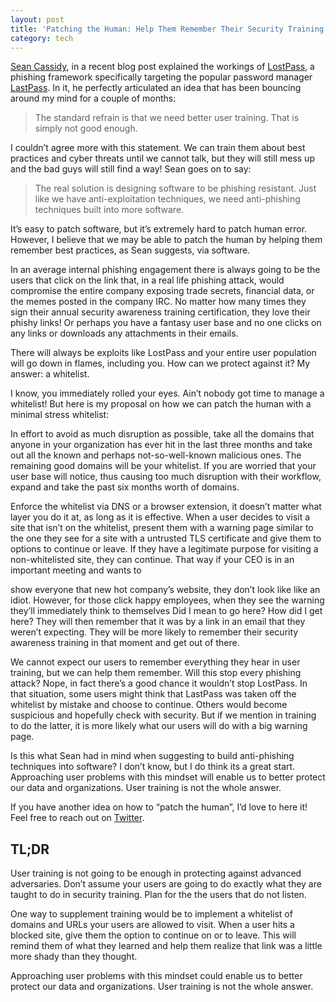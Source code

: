 ```yaml
---
layout: post
title: 'Patching the Human: Help Them Remember Their Security Training' 
category: tech
---
```


[Sean Cassidy](https://www.twitter.com/sean_a_cassidy), in a recent blog post explained the workings of [LostPass](https://www.seancassidy.me/lostpass.html), a phishing framework specifically targeting the popular password manager [LastPass](https://www.lastpass.com/). In it, he perfectly articulated an idea that has been bouncing around my mind for a couple of months:

>The standard refrain is that we need better user training. That is simply not good enough.

I couldn’t agree more with this statement. We can train them about best practices and cyber threats until we cannot talk, but they will still mess up and the bad guys will still find a way!
Sean goes on to say:

>The real solution is designing software to be phishing resistant. Just like we have anti-exploitation techniques, we need anti-phishing techniques built into more software.

It’s easy to patch software, but it’s extremely hard to patch human error. However, I believe that we may be able to patch the human by helping them remember best practices, as Sean suggests, via software.

In an average internal phishing engagement there is always going to be the users that click on the link that, in a real life phishing attack, would compromise the entire company exposing trade secrets, financial data, or the memes posted in the company IRC. No matter how many times they sign their annual security awareness training certification, they love their phishy links! Or perhaps you have a fantasy user base and no one clicks on any links or downloads any attachments in their emails.

There will always be exploits like LostPass and your entire user population will go down in flames, including you. How can we protect against it? My answer: a whitelist.

I know, you immediately rolled your eyes. Ain’t nobody got time to manage a whitelist! But here is my proposal on how we can patch the human with a minimal stress whitelist:

In effort to avoid as much disruption as possible, take all the domains that anyone in your organization has ever hit in the last three months and take out all the known and perhaps not-so-well-known malicious ones. The remaining good domains will be your whitelist. If you are worried that your user base will notice, thus causing too much disruption with their workflow, expand and take the past six months worth of domains.

Enforce the whitelist via DNS or a browser extension, it doesn’t matter what layer you do it at, as long as it is effective. When a user decides to visit a site that isn’t on the whitelist, present them with a warning page similar to the one they see for a site with a untrusted TLS certificate and give them to options to continue or leave. If they have a legitimate purpose for visiting a non-whitelisted site, they can continue. That way if your CEO is in an important meeting and wants to

show everyone that new hot company’s website, they don’t look like like an idiot. However, for those click happy employees, when they see the warning they’ll immediately think to themselves Did I mean to go here? How did I get here? They will then remember that it was by a link in an email that they weren’t expecting. They will be more likely to remember their security awareness training in that moment and get out of there.

We cannot expect our users to remember everything they hear in user training, but we can help them remember. Will this stop every phishing attack? Nope, in fact there’s a good chance it wouldn’t stop LostPass. In that situation, some users might think that LastPass was taken off the whitelist by mistake and choose to continue. Others would become suspicious and hopefully check with security. But if we mention in training to do the latter, it is more likely what our users will do with a big warning page.

Is this what Sean had in mind when suggesting to build anti-phishing techniques into software? I don’t know, but I do think its a great start. Approaching user problems with this mindset will enable us to better protect our data and organizations. User training is not the whole answer.

If you have another idea on how to “patch the human”, I’d love to here it! Feel free to reach out on [Twitter](https://www.twitter.com/__eth0).

## TL;DR
User training is not going to be enough in protecting against advanced adversaries. Don’t assume your users are going to do exactly what they are taught to do in security training. Plan for the the users that do not listen.

One way to supplement training would be to implement a whitelist of domains and URLs your users are allowed to visit. When a user hits a blocked site, give them the option to continue on or to leave. This will remind them of what they learned and help them realize that link was a little more shady than they thought.

Approaching user problems with this mindset could enable us to better protect our data and organizations. User training is not the whole answer.


